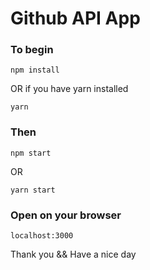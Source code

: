 # Github API App

### To begin

```
npm install
```
OR if you have yarn installed
```
yarn
``` 

### Then

```
npm start
```
OR
```
yarn start
```

### Open on your browser
```
localhost:3000
```

Thank you && Have a nice day